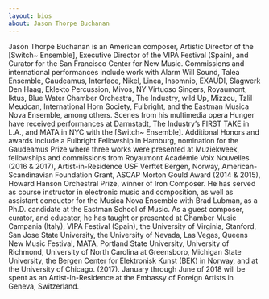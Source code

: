 ```yaml
---
layout: bios
about: Jason Thorpe Buchanan
---
```

Jason Thorpe Buchanan is an American composer, Artistic Director of the [Switch~ Ensemble], Executive Director of the VIPA Festival (Spain), and Curator for the San Francisco Center for New Music. Commissions and international performances include work with Alarm Will Sound, Talea Ensemble, Gaudeamus, Interface, Nikel, Linea, Insomnio, EXAUDI, Slagwerk Den Haag, Eklekto Percussion, Mivos,  NY Virtuoso Singers, Royaumont, Iktus, Blue Water Chamber Orchestra, The Industry, wild Up, Mizzou, Tzlil Meudcan, International Horn Society, Fulbright, and the Eastman Musica Nova Ensemble, among others. Scenes from his multimedia opera Hunger have received performances at Darmstadt, The Industry’s FIRST TAKE in L.A., and MATA in NYC with the [Switch~ Ensemble]. Additional Honors and awards include a Fulbright Fellowship in Hamburg, nomination for the Gaudeamus Prize where three works were presented at Muziekweek, fellowships and commissions from Royaumont Académie Voix Nouvelles (2016 & 2017), Artist-in-Residence USF Verftet Bergen, Norway, American-Scandinavian Foundation Grant, ASCAP Morton Gould Award (2014 & 2015), Howard Hanson Orchestral Prize, winner of Iron Composer. He has served as course instructor in electronic music and composition, as well as assistant conductor for the Musica Nova Ensemble with Brad Lubman, as a Ph.D. candidate at the Eastman School of Music.  As a guest composer, curator, and educator, he has taught or presented at Chamber Music Campania (Italy), VIPA Festival (Spain), the University of Virginia, Stanford, San Jose State University, the University of Nevada, Las Vegas, Queens New Music Festival, MATA, Portland State University, University of Richmond, University of North Carolina at Greensboro, Michigan State University, the Bergen Center for Elektronisk Kunst (BEK) in Norway, and at the University of Chicago. (2017). January through June of 2018 will be spent as an Artist-In-Residence at the Embassy of Foreign Artists in Geneva, Switzerland.
